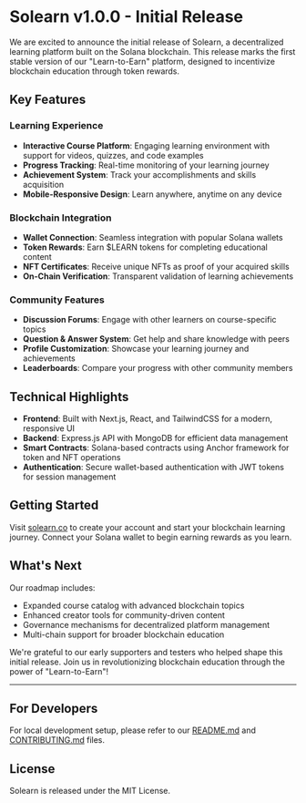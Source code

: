 # Solearn v1.0.0 - Initial Release

We are excited to announce the initial release of Solearn, a decentralized learning platform built on the Solana blockchain. This release marks the first stable version of our "Learn-to-Earn" platform, designed to incentivize blockchain education through token rewards.

## Key Features

### Learning Experience
- **Interactive Course Platform**: Engaging learning environment with support for videos, quizzes, and code examples
- **Progress Tracking**: Real-time monitoring of your learning journey
- **Achievement System**: Track your accomplishments and skills acquisition
- **Mobile-Responsive Design**: Learn anywhere, anytime on any device

### Blockchain Integration
- **Wallet Connection**: Seamless integration with popular Solana wallets
- **Token Rewards**: Earn $LEARN tokens for completing educational content
- **NFT Certificates**: Receive unique NFTs as proof of your acquired skills
- **On-Chain Verification**: Transparent validation of learning achievements

### Community Features
- **Discussion Forums**: Engage with other learners on course-specific topics
- **Question & Answer System**: Get help and share knowledge with peers
- **Profile Customization**: Showcase your learning journey and achievements
- **Leaderboards**: Compare your progress with other community members

## Technical Highlights

- **Frontend**: Built with Next.js, React, and TailwindCSS for a modern, responsive UI
- **Backend**: Express.js API with MongoDB for efficient data management
- **Smart Contracts**: Solana-based contracts using Anchor framework for token and NFT operations
- **Authentication**: Secure wallet-based authentication with JWT tokens for session management

## Getting Started

Visit [solearn.co](https://www.solearn.co/) to create your account and start your blockchain learning journey. Connect your Solana wallet to begin earning rewards as you learn.

## What's Next

Our roadmap includes:
- Expanded course catalog with advanced blockchain topics
- Enhanced creator tools for community-driven content
- Governance mechanisms for decentralized platform management
- Multi-chain support for broader blockchain education

We're grateful to our early supporters and testers who helped shape this initial release. Join us in revolutionizing blockchain education through the power of "Learn-to-Earn"!

---

## For Developers

For local development setup, please refer to our [README.md](https://github.com/solearn-tech/SoLearn/blob/master/README.md) and [CONTRIBUTING.md](https://github.com/solearn-tech/SoLearn/blob/master/CONTRIBUTING.md) files.

## License

Solearn is released under the MIT License. 